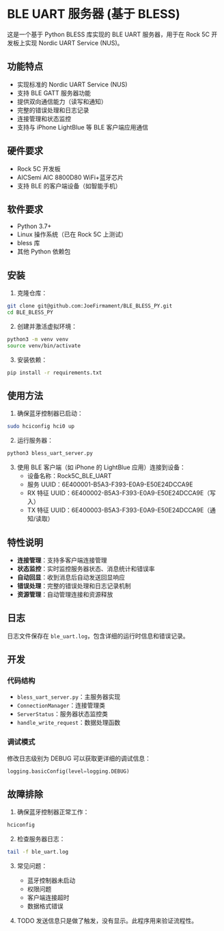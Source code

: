 # BLE UART 服务器 (基于 BLESS)

这是一个基于 Python BLESS 库实现的 BLE UART 服务器，用于在 Rock 5C 开发板上实现 Nordic UART Service (NUS)。

## 功能特点

- 实现标准的 Nordic UART Service (NUS)
- 支持 BLE GATT 服务器功能
- 提供双向通信能力（读写和通知）
- 完整的错误处理和日志记录
- 连接管理和状态监控
- 支持与 iPhone LightBlue 等 BLE 客户端应用通信

## 硬件要求

- Rock 5C 开发板
- AICSemi AIC 8800D80 WiFi+蓝牙芯片
- 支持 BLE 的客户端设备（如智能手机）

## 软件要求

- Python 3.7+
- Linux 操作系统（已在 Rock 5C 上测试）
- bless 库
- 其他 Python 依赖包

## 安装

1. 克隆仓库：
```bash
git clone git@github.com:JoeFirmament/BLE_BLESS_PY.git
cd BLE_BLESS_PY
```

2. 创建并激活虚拟环境：
```bash
python3 -m venv venv
source venv/bin/activate
```

3. 安装依赖：
```bash
pip install -r requirements.txt
```

## 使用方法

1. 确保蓝牙控制器已启动：
```bash
sudo hciconfig hci0 up
```

2. 运行服务器：
```bash
python3 bless_uart_server.py
```

3. 使用 BLE 客户端（如 iPhone 的 LightBlue 应用）连接到设备：
   - 设备名称：Rock5C_BLE_UART
   - 服务 UUID：6E400001-B5A3-F393-E0A9-E50E24DCCA9E
   - RX 特征 UUID：6E400002-B5A3-F393-E0A9-E50E24DCCA9E（写入）
   - TX 特征 UUID：6E400003-B5A3-F393-E0A9-E50E24DCCA9E（通知/读取）

## 特性说明

- **连接管理**：支持多客户端连接管理
- **状态监控**：实时监控服务器状态、消息统计和错误率
- **自动回显**：收到消息后自动发送回显响应
- **错误处理**：完整的错误处理和日志记录机制
- **资源管理**：自动管理连接和资源释放

## 日志

日志文件保存在 `ble_uart.log`，包含详细的运行时信息和错误记录。

## 开发

### 代码结构

- `bless_uart_server.py`：主服务器实现
- `ConnectionManager`：连接管理类
- `ServerStatus`：服务器状态监控类
- `handle_write_request`：数据处理函数

### 调试模式

修改日志级别为 DEBUG 可以获取更详细的调试信息：

```python
logging.basicConfig(level=logging.DEBUG)
```

## 故障排除

1. 确保蓝牙控制器正常工作：
```bash
hciconfig
```

2. 检查服务器日志：
```bash
tail -f ble_uart.log
```

3. 常见问题：
   - 蓝牙控制器未启动
   - 权限问题
   - 客户端连接超时
   - 数据格式错误

4. TODO  发送信息只是做了触发，没有显示。此程序用来验证流程性。

